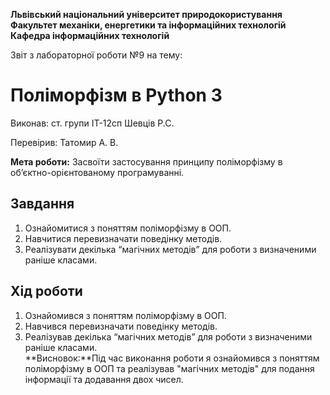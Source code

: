 ﻿
**Львівський національний  університет
природокористування
Факультет механіки, енергетики та інформаційних технологій
Кафедра інформаційних технологій**

Звіт з лабораторної роботи №9
на тему: 

# Поліморфізм в Python 3

Виконав: ст. групи ІТ-12сп Шевців Р.С.

Перевірив: Татомир А. В.

**Мета роботи:** Засвоїти застосування принципу поліморфізму в об’єктно-орієнтованому програмуванні.

## Завдання
1.  Ознайомитися з поняттям поліморфізму в ООП.
2.  Навчитися перевизначати поведінку методів.
3.  Реалізувати декілька “магічних методів” для роботи з визначеними раніше класами.

## Хід роботи
1.  Ознайомився з поняттям поліморфізму в ООП.
2.  Навчився перевизначати поведінку методів.
3.  Реалізував декілька “магічних методів” для роботи з визначеними раніше класами.  
**Висновок:**Під час виконання роботи я ознайомився з поняттям поліморфізму в ООП та реалізував "магічних методів" для подання інформації та додавання двох чисел.
